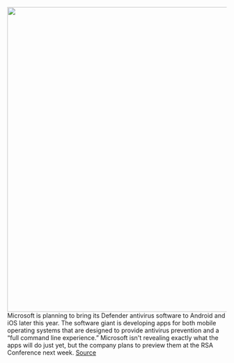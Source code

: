 <img src='https://cdn.vox-cdn.com/thumbor/sMMNSOg7OKYGhOZQBRTE_T20vEQ=/0x0:2040x1360/1200x800/filters:focal(857x517:1183x843)/cdn.vox-cdn.com/uploads/chorus_image/image/66342936/acastro_180507_1777_microsoft_0002.0.jpg' width='700px' /><br/>
Microsoft is planning to bring its Defender antivirus software to Android and iOS later this year. The software giant is developing apps for both mobile operating systems that are designed to provide antivirus prevention and a “full command line experience.” Microsoft isn't revealing exactly what the apps will do just yet, but the company plans to preview them at the RSA Conference next week.
<a href='https://www.theverge.com/2020/2/20/21145388/microsoft-antivirus-ios-android-apps-software-defender-security-malware'> Source <a/>